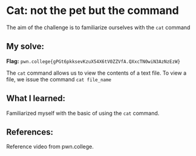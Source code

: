 # Cat: not the pet but the command
The aim of the challenge is to familiarize ourselves with the `cat` command

## My solve:
**Flag:** `pwn.college{gPGt6pkksevKzuX54X6tV0ZZVfA.QXxcTN0wiN3AzNzEzW} `

The `cat` command allows us to view the contents of a text file. To view a file, we issue the command `cat file_name`

## What I learned:
Familiarized myself with the basic of using the `cat` command.

## References:
Reference video from pwn.college.
